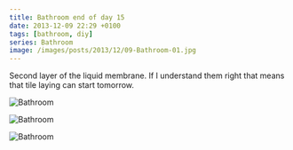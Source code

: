 ```yaml
---
title: Bathroom end of day 15
date: 2013-12-09 22:29 +0100
tags: [bathroom, diy]
series: Bathroom
image: /images/posts/2013/12/09-Bathroom-01.jpg
---
```


Second layer of the liquid membrane. If I understand them right that means that tile laying can start tomorrow.

![Bathroom](/images/posts/2013/12/09-Bathroom-01.jpg)

![Bathroom](/images/posts/2013/12/09-Bathroom-02.jpg)

![Bathroom](/images/posts/2013/12/09-Bathroom-03.jpg)
